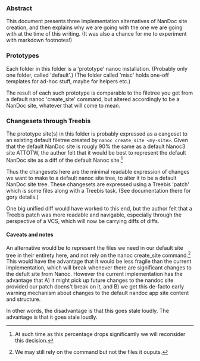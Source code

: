 ### Abstract

This document presents three implementation alternatives of NanDoc site creation, and then explains why we are going with the one we are going with at the time of this writing.  (It was also a chance for me to experiment with markdown footnotes!)


### Prototypes

Each folder in this folder is a 'prototype' nanoc installation. (Probably only one folder, called 'default'.)  (The folder called 'misc' holds one-off templates for ad-hoc stuff, maybe for helpers etc.)

The result of each such prototype is comparable to the filetree you get from a default nanoc 'create_site' command, but altered accordingly to be a NanDoc site, whatever that will come to mean.


### Changesets through Treebis

The prototype site(s) in this folder is probably expressed as a cangeset to an existing default filetree created by `nanoc create_site <my-site>`.  Given that the default NanDoc site is rougly 90% the same as a default Nanoc3 site ATTOTW, the author felt that it would be best to represent the default NanDoc site as a diff of the default Nanoc site.[^1]

[^1]: At such time as this percentage drops significantly we will reconsider this decision.

Thus the changesets here are the minimal readable expression of changes we want to make to a default nanoc site tree, to alter it to be a default NanDoc
site tree.  These changesets are expressed using a Treebis 'patch' which is some files along with a Treebis task.  (See documentation there for gory details.)

One big unified diff would have worked to this end, but the author felt that a Treebis patch was more readable and navigable, especially through the perspective of a VCS, which will now be carrying diffs of diffs.


#### Caveats and notes

An alternative would be to represent the files we need in our default site tree in their entirety here, and not rely on the nanoc create_site command.[^2] This would have the advantage that it would be less fragile than the current implementation, which will break whenever there are significant changes to the defult site from Nanoc.  However the current implementation has the advantage that A) it might pick up future changes to the nandoc site provided our patch doens't break on it, and B) we get this de-facto early warning mechanism about changes to the default nandoc app site content and structure.

[^2]: We may still rely on the command but not the files it ouputs.

In other words, the disadvantage is that this goes stale loudly.  The advantage is that it goes stale loudly.
